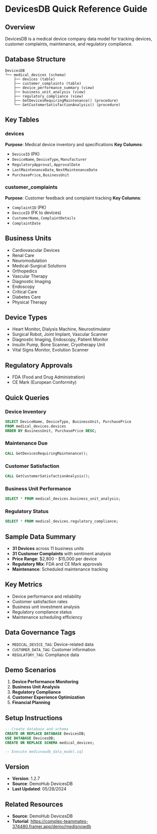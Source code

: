 # DevicesDB Quick Reference Guide

## Overview
DevicesDB is a medical device company data model for tracking devices, customer complaints, maintenance, and regulatory compliance.

## Database Structure
```
DevicesDB
└── medical_devices (schema)
    ├── devices (table)
    ├── customer_complaints (table)
    ├── device_performance_summary (view)
    ├── business_unit_analysis (view)
    ├── regulatory_compliance (view)
    ├── GetDevicesRequiringMaintenance() (procedure)
    └── GetCustomerSatisfactionAnalysis() (procedure)
```

## Key Tables

### devices
**Purpose**: Medical device inventory and specifications
**Key Columns**:
- `DeviceID` (PK)
- `DeviceName`, `DeviceType`, `Manufacturer`
- `RegulatoryApproval`, `ApprovalDate`
- `LastMaintenanceDate`, `NextMaintenanceDate`
- `PurchasePrice`, `BusinessUnit`

### customer_complaints
**Purpose**: Customer feedback and complaint tracking
**Key Columns**:
- `ComplaintID` (PK)
- `DeviceID` (FK to devices)
- `CustomerName`, `ComplaintDetails`
- `ComplaintDate`

## Business Units
- Cardiovascular Devices
- Renal Care
- Neuromodulation
- Medical-Surgical Solutions
- Orthopedics
- Vascular Therapy
- Diagnostic Imaging
- Endoscopy
- Critical Care
- Diabetes Care
- Physical Therapy

## Device Types
- Heart Monitor, Dialysis Machine, Neurostimulator
- Surgical Robot, Joint Implant, Vascular Scanner
- Diagnostic Imaging, Endoscopy, Patient Monitor
- Insulin Pump, Bone Scanner, Cryotherapy Unit
- Vital Signs Monitor, Evolution Scanner

## Regulatory Approvals
- FDA (Food and Drug Administration)
- CE Mark (European Conformity)

## Quick Queries

### Device Inventory
```sql
SELECT DeviceName, DeviceType, BusinessUnit, PurchasePrice 
FROM medical_devices.devices 
ORDER BY BusinessUnit, PurchasePrice DESC;
```

### Maintenance Due
```sql
CALL GetDevicesRequiringMaintenance();
```

### Customer Satisfaction
```sql
CALL GetCustomerSatisfactionAnalysis();
```

### Business Unit Performance
```sql
SELECT * FROM medical_devices.business_unit_analysis;
```

### Regulatory Status
```sql
SELECT * FROM medical_devices.regulatory_compliance;
```

## Sample Data Summary
- **31 Devices** across 11 business units
- **31 Customer Complaints** with sentiment analysis
- **Price Range**: $2,800 - $15,000 per device
- **Regulatory Mix**: FDA and CE Mark approvals
- **Maintenance**: Scheduled maintenance tracking

## Key Metrics
- Device performance and reliability
- Customer satisfaction rates
- Business unit investment analysis
- Regulatory compliance status
- Maintenance scheduling efficiency

## Data Governance Tags
- `MEDICAL_DEVICE_TAG`: Device-related data
- `CUSTOMER_DATA_TAG`: Customer information
- `REGULATORY_TAG`: Compliance data

## Demo Scenarios
1. **Device Performance Monitoring**
2. **Business Unit Analysis**
3. **Regulatory Compliance**
4. **Customer Experience Optimization**
5. **Financial Planning**

## Setup Instructions
```sql
-- Create database and schema
CREATE OR REPLACE DATABASE DevicesDB;
USE DATABASE DevicesDB;
CREATE OR REPLACE SCHEMA medical_devices;

-- Execute medisnowdb_data_model.sql
```

## Version
- **Version**: 1.2.7
- **Source**: DemoHub DevicesDB
- **Last Updated**: 05/28/2024 

## Related Resources

- **Source**: DemoHub DevicesDB
- **Tutorial**: https://complex-teammates-374480.framer.app/demo/medisnowdb 